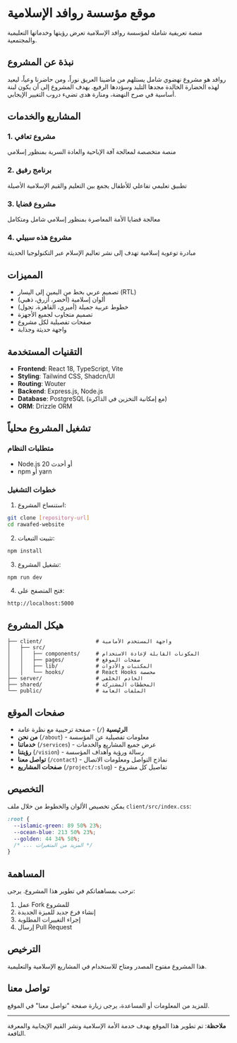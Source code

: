 # موقع مؤسسة روافد الإسلامية

منصة تعريفية شاملة لمؤسسة روافد الإسلامية تعرض رؤيتها وخدماتها التعليمية والمجتمعية.

## نبذة عن المشروع

روافد هو مشروع نهضوي شامل يستلهم من ماضينا العريق نوراً، ومن حاضرنا وعياً، ليعيد لهذه الحضارة الخالدة مجدها التليد وسؤددها الرفيع. يهدف المشروع إلى أن يكون لبنة أساسية في صرح النهضة، ومنارة هدى تضيء دروب التغيير الإيجابي.

## المشاريع والخدمات

### 1. مشروع تعافي
منصة متخصصة لمعالجة آفة الإباحية والعادة السرية بمنظور إسلامي

### 2. برنامج رفيق
تطبيق تعليمي تفاعلي للأطفال يجمع بين التعليم والقيم الإسلامية الأصيلة

### 3. مشروع قضايا
معالجة قضايا الأمة المعاصرة بمنظور إسلامي شامل ومتكامل

### 4. مشروع هذه سبيلي
مبادرة توعوية إسلامية تهدف إلى نشر تعاليم الإسلام عبر التكنولوجيا الحديثة

## المميزات

- تصميم عربي بخط من اليمين إلى اليسار (RTL)
- ألوان إسلامية (أخضر، أزرق، ذهبي)
- خطوط عربية جميلة (أميري، القاهرة، تجول)
- تصميم متجاوب لجميع الأجهزة
- صفحات تفصيلية لكل مشروع
- واجهة حديثة وجذابة

## التقنيات المستخدمة

- **Frontend**: React 18, TypeScript, Vite
- **Styling**: Tailwind CSS, Shadcn/UI
- **Routing**: Wouter
- **Backend**: Express.js, Node.js
- **Database**: PostgreSQL (مع إمكانية التخزين في الذاكرة)
- **ORM**: Drizzle ORM

## تشغيل المشروع محلياً

### متطلبات النظام
- Node.js 20 أو أحدث
- npm أو yarn

### خطوات التشغيل

1. استنساخ المشروع:
```bash
git clone [repository-url]
cd rawafed-website
```

2. تثبيت التبعيات:
```bash
npm install
```

3. تشغيل المشروع:
```bash
npm run dev
```

4. فتح المتصفح على:
```
http://localhost:5000
```

## هيكل المشروع

```
├── client/                 # واجهة المستخدم الأمامية
│   ├── src/
│   │   ├── components/     # المكونات القابلة لإعادة الاستخدام
│   │   ├── pages/          # صفحات الموقع
│   │   ├── lib/            # المكتبات والأدوات
│   │   └── hooks/          # React Hooks مخصصة
├── server/                 # الخادم الخلفي
├── shared/                 # المخططات المشتركة
└── public/                 # الملفات العامة
```

## صفحات الموقع

- **الرئيسية** (`/`) - صفحة ترحيبية مع نظرة عامة
- **من نحن** (`/about`) - معلومات تفصيلية عن المؤسسة
- **خدماتنا** (`/services`) - عرض جميع المشاريع والخدمات
- **رؤيتنا** (`/vision`) - رسالة ورؤية وأهداف المؤسسة
- **تواصل معنا** (`/contact`) - نماذج التواصل ومعلومات الاتصال
- **صفحات المشاريع** (`/project/:slug`) - تفاصيل كل مشروع

## التخصيص

يمكن تخصيص الألوان والخطوط من خلال ملف `client/src/index.css`:

```css
:root {
  --islamic-green: 89 50% 23%;
  --ocean-blue: 213 50% 23%;
  --golden: 44 34% 58%;
  /* ... المزيد من المتغيرات */
}
```

## المساهمة

نرحب بمساهماتكم في تطوير هذا المشروع. يرجى:

1. عمل Fork للمشروع
2. إنشاء فرع جديد للميزة الجديدة
3. إجراء التغييرات المطلوبة
4. إرسال Pull Request

## الترخيص

هذا المشروع مفتوح المصدر ومتاح للاستخدام في المشاريع الإسلامية والتعليمية.

## تواصل معنا

للمزيد من المعلومات أو المساعدة، يرجى زيارة صفحة "تواصل معنا" في الموقع.

---

**ملاحظة**: تم تطوير هذا الموقع بهدف خدمة الأمة الإسلامية ونشر القيم الإيجابية والمعرفة النافعة.